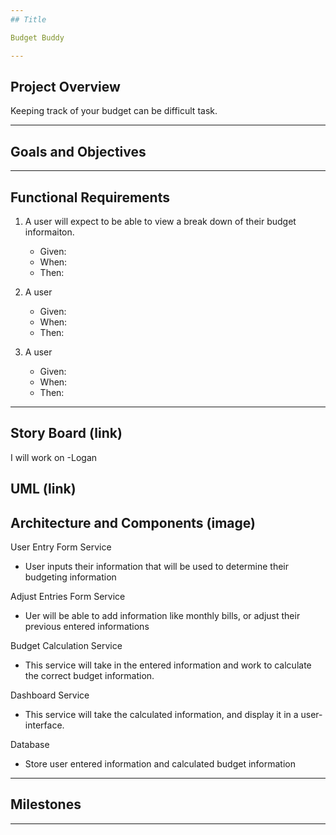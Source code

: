 ```yaml
---
## Title

Budget Buddy

---
```


## Project Overview 

Keeping track of your budget can be difficult task. 

---
## Goals and Objectives 


---
## Functional Requirements 
1. A user will expect to be able to view a break down of their budget informaiton. 
   - Given:
   - When:
   - Then:
  
3. A user 
   - Given:
   - When:
   - Then:

5. A user
   - Given:
   - When:
   - Then:

---
## Story Board (link)

I will work on
-Logan

## UML (link)



## Architecture and Components (image)

User Entry Form Service 
- User inputs their information that will be used to determine their budgeting information

Adjust Entries Form Service
- Uer will be able to add information like monthly bills, or adjust their previous entered informations 

Budget Calculation Service 
- This service will take in the entered information and work to calculate the correct budget information. 

Dashboard Service 
- This service will take the calculated information, and display it in a user-interface. 

Database
- Store user entered information and calculated budget information 

---
## Milestones


---


